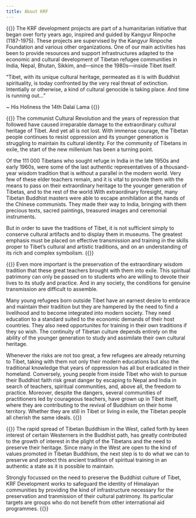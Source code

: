 ```yaml
---
title: About KRF
---
```


{{<image-with-text src="/images/img_kangyur_rinpoche.jpg" alt="Kangyur Rinpoche">}}
The KRF development projects are part of a humanitarian initiative that began over forty years ago, inspired and guided by Kangyur Rinpoche (1187-1975). These projects are supervised by the Kangyur Rinpoche Foundation and various other organizations. One of our main activities has been to provide resources and support infrastructures adapted to the economic and cultural development of Tibetan refugee communities in India, Nepal, Bhutan, Sikkim, and—since the 1980s—inside Tibet itself.

“Tibet, with its unique cultural heritage, permeated as it is with Buddhist spirituality, is today confronted by the very real threat of extinction. Intentially or otherwise, a kind of cultural genocide is taking place. And time is running out…”

~ His Holiness the 14th Dalaï Lama
{{</image-with-text>}}

{{<image-with-text src="/images/img_fuite_tibet.jpg" alt="His Holiness the Dalaï-Lama escaping from Tibet">}}
The communist Cultural Revolution and the years of repression that followed have caused irreparable damage to the extraordinary cultural heritage of Tibet. And yet all is not lost. With immense courage, the Tibetan people continues to resist oppression and its younger generation is struggling to maintain its cultural identity. For the community of Tibetans in exile, the start of the new millenium has been a turning point.

Of the 111 000 Tibetans who sought refuge in India in the late 1950s and early 1960s, were some of the last authentic representatives of a thousand-year wisdom tradition that is without a parallel in the modern world. Very few of these elder teachers remain, and it is vital to provide them with the means to pass on their extraordinary heritage to the younger generation of Tibetas, and to the rest of the world.With extraordinary foresight, many Tibetan Buddhist masters were able to escape annihilation at the hands of the Chinese communists. They made their way to India, bringing with them precious texts, sacred paintings, treasured images and ceremonial instruments.

But in order to save the traditions of Tibet, it is not sufficient simply to conserve cultural artifacts and to display them in museums. The greatest emphasis must be placed on effective transmission and training in the skills proper to Tibet’s cultural and artistic traditions, and on an understanding of its rich and complex symbolism.
{{</image-with-text>}}

{{<image-with-text src="/images/img_SSDL_TPWR.jpg" alt="Pema Wangyal Rinpoche welcoming His Holiness">}}
Even more important is the preservation of the extraordinary wisdom tradition that these great teachers brought with them into exile. This spiritual patrimony can only be passed on to students who are willing to devote their lives to its study and practice. And in any society, the conditions for genuine transmission are difficult to assemble.

Many young refugees born outside Tibet have an earnest desire to embrace and maintain their tradition but they are hampered by the need to find a livelihood and to become integrated into modern society. They need education to a standard suited to the economic demands of their host countries. They also need opportunites for training in their own traditions if they so wish. The continuity of Tibetan culture depends entirely on the ability of the younger generation to study and assimilate their own cultural heritage.

Whenever the risks are not too great, a few refugees are already returning to Tibet, taking with them not only their modern educations but also the traditional knowledge that years of oppression has all but eradicated in their homeland. Conversely, young people from inside Tibet who wish to pursue their Buddhist faith risk great danger by escaping to Nepal and India in search of teachers, spiritual communities, and, above all, the freedom to practice. Moreover, despite the dangers, several communities of practitioners led by courageous teachers, have grown up in Tibet itself, where they are contributing to the revival of Buddhism on their home territory. Whether they are still in Tibet or living in exile, the Tibetan people all cherish the same ideals.
{{</image-with-text>}}

{{<image-with-text src="/images/img_heritage_culturel.jpg" alt="Ceremonies in Thubten Chöling Monastery, Nepal">}}
The rapid spread of Tibetan Buddhism in the West, called forth by keen interest of certain Westerners in the Buddhist path, has greatly contributed to the growth of interest in the plight of the Tibetans and the need to preserve their heritage. Since many in the West are open to the kind of values promoted in Tibetan Buddhism, the next step is to do what we can to preserve and protect this ancient tradition of spiritual training in an authentic a state as it is possible to maintain.

Strongly focussed on the need to preserve the Buddhist culture of Tibet, KRF Development works to safeguard the identity of Himalayan communities by providing the kind of infrastructure necessary for the preservation and tranmission of their cultural patrimony. Its particular targets are groups who do not benefit from other international aid programmes.
{{</image-with-text>}}
